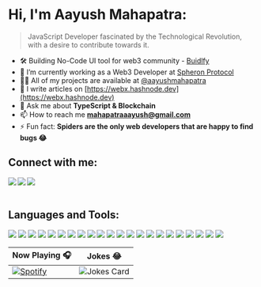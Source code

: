 # Hi, I'm Aayush Mahapatra:

> JavaScript Developer fascinated by the Technological Revolution, with a desire to contribute towards it.

- 🛠️ Building No-Code UI tool for web3 community - [Buidlfy](https://buidlfy.com/)
- 🔭 I’m currently working as a Web3 Developer at [Spheron Protocol](https://spheron.network/)
- 👨‍💻 All of my projects are available at [@aayushmahapatra](https://github.com/aayushmahapatra)
- 📝 I write articles on [https://webx.hashnode.dev](https://webx.hashnode.dev)
- 💬 Ask me about **TypeScript & Blockchain**
- 📫 How to reach me **mahapatraaayush@gmail.com**
- ⚡ Fun fact: **Spiders are the only web developers that are happy to find bugs 😂**

<!-- -------------------------------------------- -->

## Connect with me:
<p align="left">
  <a href="https://www.linkedin.com/in/aayush-mahapatra" target="blank" >
    <img align="left"  src="https://img.shields.io/badge/LinkedIn-0077B5?style=for-the-badge&logo=linkedin&logoColor=white" />
  </a>
  <a href="https://webx.hashnode.dev">
    <img align="left"  src="https://img.shields.io/badge/Hashnode-2962FF?style=for-the-badge&logo=hashnode&logoColor=white" />
  </a>
  <a href="https://stackoverflow.com/users/14931076/aayush">
    <img align="left"  src="https://img.shields.io/badge/Stack-Overflow-E4405F?style=for-the-badge&logo=stackoverflow&logoColor=white" />
  </a>
</p>
<br>
<br>

<!-- -------------------------------------------- -->

## Languages and Tools:
![](https://img.shields.io/badge/TypeScript-3944F7?style=for-the-badge&logo=typescript&logoColor=black)
![](https://img.shields.io/badge/Next.js-242B2E?style=for-the-badge&logo=nextdotjs&logoColor=white)
![](https://img.shields.io/badge/Web3-1B98F5?style=for-the-badge&logo=web3dotjs&logoColor=white)
![](https://img.shields.io/badge/Solidity-8D3DAF?style=for-the-badge&logo=solidity&logoColor=white)
![](https://img.shields.io/badge/React-23C4ED?style=for-the-badge&logo=react&logoColor=white)
![](https://img.shields.io/badge/ReactNative-03203C?style=for-the-badge&logo=react&logoColor=white)
![](https://img.shields.io/badge/JavaScript-F7DF1E?style=for-the-badge&logo=javascript&logoColor=black)
![](https://img.shields.io/badge/Node.js-339933?style=for-the-badge&logo=nodedotjs&logoColor=white)
![](https://img.shields.io/badge/Express-35BDD0?style=for-the-badge&logo=express&logoColor=white)
![](https://img.shields.io/badge/MongoDB-1FAA59?style=for-the-badge&logo=mongodb&logoColor=white)
![](https://img.shields.io/badge/Redux-8D3DAF?style=for-the-badge&logo=redux&logoColor=white)
![](https://img.shields.io/badge/SocketIO-758283?style=for-the-badge&logo=socketdotio&logoColor=white)
![](https://img.shields.io/badge/Infura-E21717?style=for-the-badge&logo=infura&logoColor=white)
![](https://img.shields.io/badge/Jest-E03B8B?style=for-the-badge&logo=jest&logoColor=white)
![](https://img.shields.io/badge/Mocha-A77B06?style=for-the-badge&logo=mocha&logoColor=white)
![](https://img.shields.io/badge/Firebase-BF3325?style=for-the-badge&logo=firebase&logoColor=white)
![](https://img.shields.io/badge/Python-FFFFFF?style=for-the-badge&logo=python&logoColor=darkgreen)
![](https://img.shields.io/badge/Heroku-430098?style=for-the-badge&logo=heroku&logoColor=white)
![](https://img.shields.io/badge/Git-F05032?style=for-the-badge&logo=git&logoColor=white)
![](https://img.shields.io/badge/VS_Code-0078D4?style=for-the-badge&logo=visual%20studio%20code&logoColor=white)
![](https://img.shields.io/badge/AdobeXD-6A1B4D?style=for-the-badge&logo=adobexd&logoColor=white)
![](https://img.shields.io/badge/Figma-%2320C4CB.svg?&style=for-the-badge&logo=figma&logoColor=white)

<!-- -------------------------------------------- -->


| Now Playing 🎧  | Jokes 😂 |
| ------------- | ------------- |
| [![Spotify](https://github-readme-remake.vercel.app/api/spotify)](https://open.spotify.com/)  | <img src="https://readme-jokes.vercel.app/api?bgColor=%230D0D0D&borderColor=%238D3DAF&qColor=%23CAD5E2&aColor=%23CAD5E2&textColor=%23CAD5E2&codeColor=%23CAD5E2" alt="Jokes Card">  |

<!-- -------------------------------------------- -->
